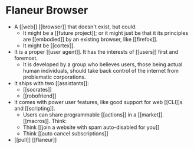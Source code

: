 # Flaneur Browser

- A [[web]] [[browser]] that doesn't exist, but could.
  - It might be a [[future project]]; or it might just be that it its principles are [[embodied]] by an existing browser, like [[firefox]].
  - It might be [[cortex]].
- It is a proper [[user agent]]. It has the interests of [[users]] first and foremost.
  - It is developed by a group who believes users, those being actual human individuals, should take back control of the internet from problematic corporations.
- It ships with two [[assistants]]:
  - [[socrates]]
  - [[robofriend]]
- It comes with power user features, like good support for web [[CLI]]s and [[scripting]].
  - Users can share programmable [[actions]] in a [[market]]. [[macros]]. Think:
  - Think [[join a website with spam auto-disabled for you]]
  - Think [[auto cancel subscriptions]]
- [[pull]] [[flaneur]]


